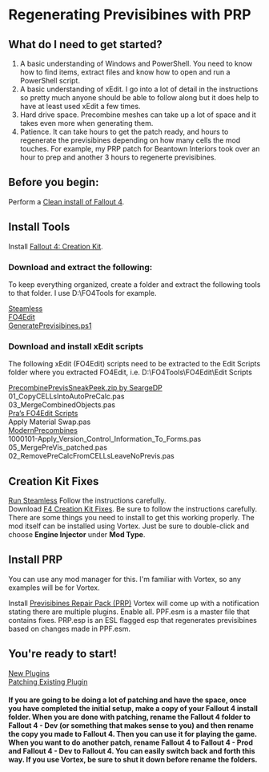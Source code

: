 # Regenerating Previsibines with PRP

## What do I need to get started?

1) A basic understanding of Windows and PowerShell. You need to know how to find items, extract files and know how to open and run a PowerShell script.
2) A basic understanding of xEdit. I go into a lot of detail in the instructions so pretty much anyone should be able to follow along but it does help to have at least used xEdit a few times.
3) Hard drive space. Precombine meshes can take up a lot of space and it takes even more when generating them.
4) Patience. It can take hours to get the patch ready, and hours to regenerate the previsibines depending on how many cells the mod touches. For example, my PRP patch for Beantown Interiors took over an hour to prep and another 3 hours to regenerte previsibines.

## Before you begin:

Perform a [Clean install of Fallout 4](https://github.com/Aurelianis/PRPPatchingScript/blob/main/MANUAL-FO4CleanInstall.md).

## Install Tools

Install [Fallout 4: Creation Kit](https://github.com/Aurelianis/PRPPatchingScript/blob/main/MANUAL-InstallCreationKit.md).

### Download and extract the following:

To keep everything organized, create a folder and extract the following tools to that folder. I use D:\FO4Tools for example.

[Steamless](https://github.com/atom0s/Steamless/releases/tag/v3.1.0.0)<br>
[FO4Edit](https://www.nexusmods.com/fallout4/mods/2737)<br>
[GeneratePrevisibines.ps1](https://github.com/Aurelianis/PRPPatchingScript/blob/main/GeneratePrevisibines.ps1)

### Download and install xEdit scripts

The following xEdit (FO4Edit) scripts need to be extracted to the Edit Scripts folder where you extracted FO4Edit, i.e. D:\FO4Tools\FO4Edit\Edit Scripts

[PrecombinePrevisSneakPeek.zip by SeargeDP](https://forums.nexusmods.com/index.php?/topic/5522717-fallout-4-optimization-and-performance-systems-explained/page-52#entry100828598)<br>
01_CopyCELLsIntoAutoPreCalc.pas<br>
03_MergeCombinedObjects.pas<br>
[Pra’s FO4Edit Scripts](https://www.nexusmods.com/fallout4/mods/28898)<br>
Apply Material Swap.pas<br>
[ModernPrecombines](https://github.com/Diskmaster/ModernPrecombines/tree/main/scripts)<br>
1000101-Apply_Version_Control_Information_To_Forms.pas<br>
05_MergePreVis_patched.pas<br>
02_RemovePreCalcFromCELLsLeaveNoPrevis.pas<br>

## Creation Kit Fixes

[Run Steamless](https://github.com/Aurelianis/PRPPatchingScript/blob/main/MANUAL-RunSteamless.md) Follow the instructions carefully.<br>
Download [F4 Creation Kit Fixes](https://www.nexusmods.com/fallout4/mods/51165). Be sure to follow the instructions carefully. There are some things you need to install to get this working properly. The mod itself can be installed using Vortex. Just be sure to double-click and choose <b>Engine Injector</b> under <b>Mod Type</b>.

## Install PRP

You can use any mod manager for this. I'm familiar with Vortex, so any examples will be for Vortex.

Install [Previsibines Repair Pack (PRP)](https://www.nexusmods.com/fallout4/mods/46403) Vortex will come up with a notification stating there are multiple plugins. Enable all. PPF.esm is a master file that contains fixes. PRP.esp is an ESL flagged esp that regenerates previsibines based on changes made in PPF.esm.<br> 


## You're ready to start!

[New Plugins](https://github.com/Aurelianis/PRPPatchingScript/blob/main/MANUAL-NewPlugin.md)<br>
[Patching Existing Plugin](https://github.com/Aurelianis/PRPPatchingScript/blob/main/MANUAL-PatchingPlugins.md)


#### If you are going to be doing a lot of patching and have the space, once you have completed the initial setup, make a copy of your Fallout 4 install folder. When you are done with patching, rename the Fallout 4 folder to Fallout 4 - Dev (or something that makes sense to you) and then rename the copy you made to Fallout 4. Then you can use it for playing the game. When you want to do another patch, rename Fallout 4 to Fallout 4 - Prod and Fallout 4 - Dev to Fallout 4. You can easily switch back and forth this way. If you use Vortex, be sure to shut it down before rename the folders.
